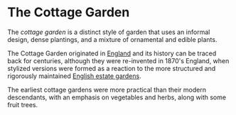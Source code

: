 
<!DOCTYPE html>
<html>
	<head>
		<title>Module 03</title>
		<link rel="style sheet" media="screen" href="M3/styleTL.css" type="text/css" />
   		<link rel="style sheet" media="screen" href="https://fontlibrary.org/en/font/dancing" type="text/css" />
	</head>
	<body>
		<h1>The Cottage Garden</h1>
		<p>The <i>cottage garden</i> is a distinct style of garden that uses an informal design, dense plantings, and a mixture of ornamental and edible plants.</p>
		<p>The Cottage Garden originated in <a href="">England</a> and its history can be traced back for centuries, although they were re-invented in 1870's England, when stylized versions were formed as a reaction to the more structured and rigorously maintained <a href="">English estate gardens</a>.</p>
		<p>The earliest cottage gardens were more practical than their modern descendants, with an emphasis on vegetables and herbs, along with some fruit trees.</p>
	</body>
</html>
